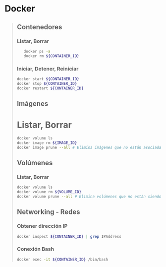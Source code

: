 # Docker

> ## Contenedores
> ### Listar, Borrar
> ```bash
>    docker ps -a
>    docker rm ${CONTAINER_ID}
> ```
>
> ### Iniciar, Detener, Reiniciar
> ```bash
> docker start ${CONTAINER_ID}
> docker stop ${CONTAINER_ID}
> docker restart ${CONTAINER_ID}
> ```
>
> ## Imágenes
> # Listar, Borrar
> ```bash
> docker volume ls
> docker image rm ${IMAGE_ID}
> docker image prune --all # Elimina imágenes que no están asociadas a ningún container
> ```
>
> ## Volúmenes
> ### Listar, Borrar
> ```bash
> docker volume ls
> docker volume rm ${VOLUME_ID}
> docker volume prune --all # Elimina volúmenes que no están siendo usados
> ```
>
> ## Networking - Redes
> ### Obtener dirección IP
> ```bash
> docker inspect ${CONTAINER_ID} | grep IPAddress
> ```
> ### Conexión Bash
> ```bash
> docker exec -it ${CONTAINER_ID} /bin/bash
> ```